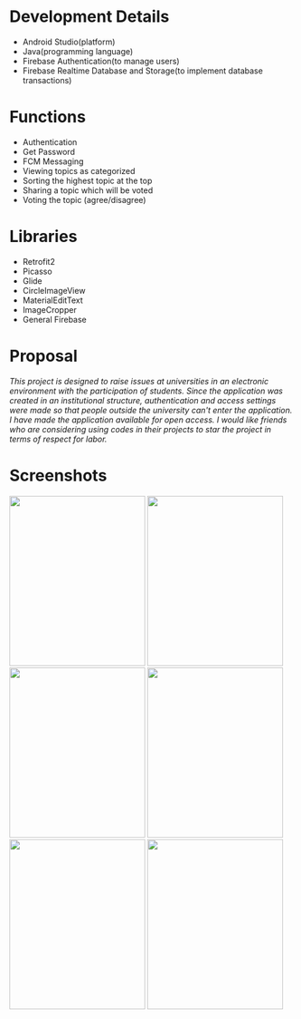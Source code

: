 # Development Details
- Android Studio(platform)
- Java(programming language)
- Firebase Authentication(to manage users)
- Firebase Realtime Database and Storage(to implement database transactions)
# Functions
- Authentication
- Get Password
- FCM Messaging
- Viewing topics as categorized
- Sorting the highest topic at the top
- Sharing a topic which will be voted
- Voting the topic (agree/disagree)
# Libraries
- Retrofit2
- Picasso
- Glide
- CircleImageView
- MaterialEditText
- ImageCropper
- General Firebase
# Proposal
*This project is designed to raise issues at universities in an electronic environment with the participation of students. Since the application was created in an institutional structure, authentication and access settings were made so that people outside the university can't enter the application.*
*I have made the application available for open access. I would like friends who are considering using codes in their projects to star the project in terms of respect for labor.*
# Screenshots
<div>
<img src="https://user-images.githubusercontent.com/60930674/90791655-22bdc500-e312-11ea-8d20-493d01e7df2d.jpg" width="240" height="300">
<img src="https://user-images.githubusercontent.com/60930674/90791644-205b6b00-e312-11ea-895a-0c0858d268b9.jpg" width="240" height="300">
<img src="https://user-images.githubusercontent.com/60930674/90791651-20f40180-e312-11ea-96b1-fde5c4e1d8f0.jpg" width="240" height="300">
<img src="https://user-images.githubusercontent.com/60930674/90791632-1d607a80-e312-11ea-86ef-8e4dbb33bbfb.jpg" width="240" height="300">
<img src="https://user-images.githubusercontent.com/60930674/90793904-cc9e5100-e314-11ea-869b-986b5a25e81b.jpg" width="240" height="300">
<img src="https://user-images.githubusercontent.com/60930674/90791641-1e91a780-e312-11ea-95db-994c265fd593.jpg" width="240" height="300"></div>
